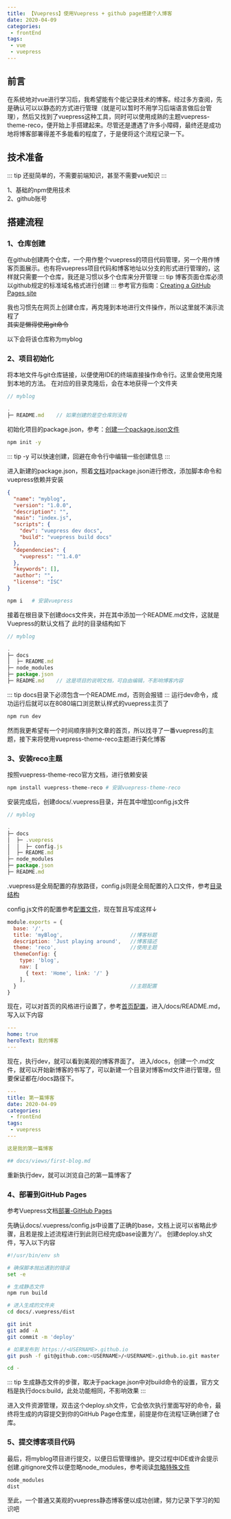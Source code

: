 ```yaml
---
title: 【Vuepress】使用Vuepress + github page搭建个人博客
date: 2020-04-09
categories:
 - frontEnd
tags:
 - vue
 - vuepress
---
```


## 前言
在系统地对vue进行学习后，我希望能有个能记录技术的博客。经过多方查阅，先是确认可以以静态的方式进行管理（就是可以暂时不用学习后端语言做后台管理），然后又找到了vuepress这种工具，同时可以使用成熟的主题vuepress-theme-reco，便开始上手搭建起来。尽管还是遭遇了许多小障碍，最终还是成功地将博客部署得差不多能看的程度了，于是便将这个流程记录一下。

## 技术准备
::: tip
还挺简单的，不需要前端知识，甚至不需要vue知识
:::

1、基础的npm使用技术  
2、github账号

## 搭建流程
### 1、仓库创建
在github创建两个仓库，一个用作整个vuepress的项目代码管理，另一个用作博客页面展示。也有将vuepress项目代码和博客地址以分支的形式进行管理的，这样就只需要一个仓库，我还是习惯以多个仓库来分开管理
::: tip
博客页面仓库必须以github规定的标准域名格式进行创建
:::
参考官方指南：[Creating a GitHub Pages site](https://help.github.com/cn/github/working-with-github-pages/creating-a-github-pages-site)

我也习惯先在网页上创建仓库，再克隆到本地进行文件操作，所以这里就不演示流程了  
~~其实是懒得使用git命令~~

以下会将该仓库称为myblog

### 2、项目初始化
将本地文件与git仓库链接，以便使用IDE的终端直接操作命令行。这里会使用克隆到本地的方法。
在对应的目录克隆后，会在本地获得一个文件夹
```javascript
// myblog 

.
├─ README.md    // 如果创建的是空仓库则没有
```

初始化项目的package.json，参考：[创建一个package.json文件](https://www.npmjs.cn/cli/init/)

```sh
npm init -y
```
::: tip
-y 可以快速创建，回避在命令行中编辑一些创建信息
:::

进入新建的package.json，照着[文档](https://www.vuepress.cn/guide/getting-started.html#%E7%8E%B0%E6%9C%89%E9%A1%B9%E7%9B%AE)对package.json进行修改，添加脚本命令和vuepress依赖并安装

```json {7,8,11}
{
  "name": "myblog",
  "version": "1.0.0",
  "description": "",
  "main": "index.js",
  "scripts": {
    "dev": "vuepress dev docs",
    "build": "vuepress build docs"
  },
  "dependencies": {
    "vuepress": "^1.4.0"
  },
  "keywords": [],
  "author": "",
  "license": "ISC"
}
```
``` sh
npm i   # 安装vuepress
```

接着在根目录下创建docs文件夹，并在其中添加一个README.md文件，这就是Vuepress的默认文档了
此时的目录结构如下

```javascript
// myblog 

.
├─ docs
│  ├─ README.md
├─ node_modules
├─ package.json
├─ README.md    // 这是项目的说明文档，可自由编辑，不影响博客内容
```
::: tip
docs目录下必须包含一个README.md，否则会报错
:::
运行dev命令，成功运行后就可以在8080端口浏览默认样式的vuepress主页了
``` sh
npm run dev   
```

然而我更希望有一个时间顺序排列文章的首页，所以找寻了一番vuepress的主题，接下来将使用vuepress-theme-reco主题进行美化博客

### 3、安装reco主题
按照vuepress-theme-reco官方文档，进行依赖安装
``` sh
npm install vuepress-theme-reco # 安装vuepress-theme-reco
```

安装完成后，创建docs/.vuepress目录，并在其中增加config.js文件
```javascript {5,6}
// myblog 

.
├─ docs
│  ├─ .vuepress
│  │  ├─ config.js
│  ├─ README.md
├─ node_modules
├─ package.json
├─ README.md
```
.vuepress是全局配置的存放路径，config.js则是全局配置的入口文件，参考[目录结构](https://www.vuepress.cn/guide/directory-structure.html#%E7%9B%AE%E5%BD%95%E7%BB%93%E6%9E%84)

config.js文件的配置参考[配置文件](https://www.vuepress.cn/guide/basic-config.html#%E9%85%8D%E7%BD%AE%E6%96%87%E4%BB%B6)，现在暂且写成这样↓

```javascript
module.exports = {
  base: '/',
  title: 'myBlog',                      //博客标题
  description: 'Just playing around',   //博客描述
  theme: 'reco',                        //使用主题
  themeConfig: {
    type: 'blog',
    nav: [
      { text: 'Home', link: '/' }
    ],
  }                                     //主题配置
}

```

现在，可以对首页的风格进行设置了，参考[首页配置](https://vuepress-theme-reco.recoluan.com/views/1.x/home.html#home-blog)，进入/docs/README.md，写入以下内容
```yaml
---
home: true
heroText: 我的博客
---
```

现在，执行dev，就可以看到美观的博客界面了。
进入/docs，创建一个.md文件，就可以开始新博客的书写了，可以新建一个目录对博客md文件进行管理，但要保证都在/docs路径下。

```yaml
---
title: 第一篇博客
date: 2020-04-09
categories:
 - frontEnd
tags:
 - vuepress
---

这是我的第一篇博客

## docs/views/first-blog.md
```

重新执行dev，就可以浏览自己的第一篇博客了

### 4、部署到GitHub Pages
参考Vuepress文档[部署-GitHub Pages](https://www.vuepress.cn/guide/deploy.html#github-pages)

先确认docs/.vuepress/config.js中设置了正确的base，文档上说可以省略此步骤，且若是按上述流程进行到此则已经完成base设置为'/'。
创建deploy.sh文件，写入以下内容
```sh
#!/usr/bin/env sh

# 确保脚本抛出遇到的错误
set -e

# 生成静态文件
npm run build

# 进入生成的文件夹
cd docs/.vuepress/dist

git init
git add -A
git commit -m 'deploy'

# 如果发布到 https://<USERNAME>.github.io
git push -f git@github.com:<USERNAME>/<USERNAME>.github.io.git master

cd -
```
::: tip
生成静态文件的步骤，取决于package.json中对build命令的设置，官方文档是执行docs:build，此处功能相同，不影响效果
:::

进入文件资源管理，双击这个deploy.sh文件，它会依次执行里面写好的命令，最终将生成的内容提交到你的GitHub Page仓库里，前提是你在流程1正确创建了仓库。


### 5、提交博客项目代码
最后，将myblog项目进行提交，以便日后管理维护。提交过程中IDE或许会提示创建.gitignore文件以便忽略node_modules，参考阅读[忽略特殊文件](https://www.liaoxuefeng.com/wiki/896043488029600/900004590234208)

```sh
node_modules
dist
```

至此，一个普通又美观的vuepress静态博客便以成功创建，努力记录下学习的知识吧